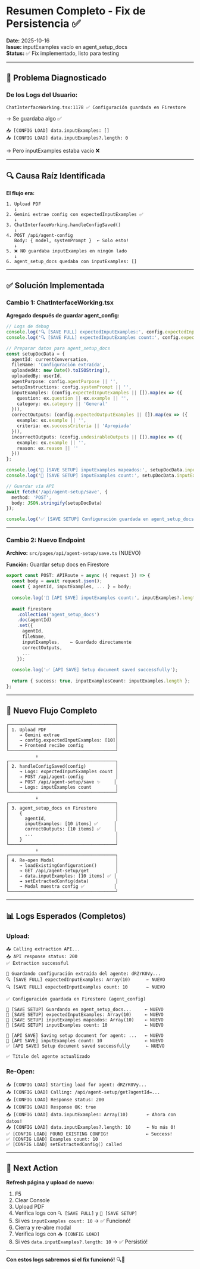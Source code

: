 # Resumen Completo - Fix de Persistencia ✅

**Date:** 2025-10-16  
**Issue:** inputExamples vacío en agent_setup_docs  
**Status:** ✅ Fix implementado, listo para testing

---

## 🎯 Problema Diagnosticado

### De los Logs del Usuario:
```
ChatInterfaceWorking.tsx:1178 ✅ Configuración guardada en Firestore
```
→ Se guardaba algo ✅

```
📥 [CONFIG LOAD] data.inputExamples: []
📥 [CONFIG LOAD] data.inputExamples?.length: 0
```
→ Pero inputExamples estaba vacío ❌

---

## 🔍 Causa Raíz Identificada

**El flujo era:**
```
1. Upload PDF
   ↓
2. Gemini extrae config con expectedInputExamples ✅
   ↓
3. ChatInterfaceWorking.handleConfigSaved()
   ↓
4. POST /api/agent-config
   Body: { model, systemPrompt }  ← Solo esto!
   ↓
5. ❌ NO guardaba inputExamples en ningún lado
   ↓
6. agent_setup_docs quedaba con inputExamples: []
```

---

## ✅ Solución Implementada

### Cambio 1: ChatInterfaceWorking.tsx

**Agregado después de guardar agent_config:**
```typescript
// Logs de debug
console.log('🔍 [SAVE FULL] expectedInputExamples:', config.expectedInputExamples);
console.log('🔍 [SAVE FULL] expectedInputExamples count:', config.expectedInputExamples?.length);

// Preparar datos para agent_setup_docs
const setupDocData = {
  agentId: currentConversation,
  fileName: 'Configuración extraída',
  uploadedAt: new Date().toISOString(),
  uploadedBy: userId,
  agentPurpose: config.agentPurpose || '',
  setupInstructions: config.systemPrompt || '',
  inputExamples: (config.expectedInputExamples || []).map(ex => ({
    question: ex.question || ex.example || '',
    category: ex.category || 'General'
  })),
  correctOutputs: (config.expectedOutputExamples || []).map(ex => ({
    example: ex.example || '',
    criteria: ex.successCriteria || 'Apropiada'
  })),
  incorrectOutputs: (config.undesirableOutputs || []).map(ex => ({
    example: ex.example || '',
    reason: ex.reason || ''
  }))
};

console.log('💾 [SAVE SETUP] inputExamples mapeados:', setupDocData.inputExamples);
console.log('💾 [SAVE SETUP] inputExamples count:', setupDocData.inputExamples.length);

// Guardar vía API
await fetch('/api/agent-setup/save', {
  method: 'POST',
  body: JSON.stringify(setupDocData)
});

console.log('✅ [SAVE SETUP] Configuración guardada en agent_setup_docs');
```

---

### Cambio 2: Nuevo Endpoint

**Archivo:** `src/pages/api/agent-setup/save.ts` (NUEVO)

**Función:** Guardar setup docs en Firestore

```typescript
export const POST: APIRoute = async ({ request }) => {
  const body = await request.json();
  const { agentId, inputExamples, ... } = body;
  
  console.log('💾 [API SAVE] inputExamples count:', inputExamples?.length);
  
  await firestore
    .collection('agent_setup_docs')
    .doc(agentId)
    .set({
      agentId,
      fileName,
      inputExamples,    ← Guardado directamente
      correctOutputs,
      ...
    });
  
  console.log('✅ [API SAVE] Setup document saved successfully');
  
  return { success: true, inputExamplesCount: inputExamples.length };
};
```

---

## 🔄 Nuevo Flujo Completo

```
┌────────────────────────────────────────┐
│ 1. Upload PDF                          │
│    → Gemini extrae                     │
│    → config.expectedInputExamples: [10]│
│    → Frontend recibe config            │
└────────────────────────────────────────┘
           ↓
┌────────────────────────────────────────┐
│ 2. handleConfigSaved(config)           │
│    → Logs: expectedInputExamples count │
│    → POST /api/agent-config            │
│    → POST /api/agent-setup/save ✨     │
│    → Logs: inputExamples count         │
└────────────────────────────────────────┘
           ↓
┌────────────────────────────────────────┐
│ 3. agent_setup_docs en Firestore       │
│    {                                   │
│      agentId,                          │
│      inputExamples: [10 items] ✅      │
│      correctOutputs: [10 items] ✅     │
│      ...                               │
│    }                                   │
└────────────────────────────────────────┘
           ↓
┌────────────────────────────────────────┐
│ 4. Re-open Modal                       │
│    → loadExistingConfiguration()       │
│    → GET /api/agent-setup/get          │
│    → data.inputExamples: [10 items] ✅ │
│    → setExtractedConfig(data)          │
│    → Modal muestra config ✅           │
└────────────────────────────────────────┘
```

---

## 📊 Logs Esperados (Completos)

### Upload:
```
📤 Calling extraction API...
📥 API response status: 200
✅ Extraction successful

💾 Guardando configuración extraída del agente: dRZrK0Vy...
🔍 [SAVE FULL] expectedInputExamples: Array(10)      ← NUEVO
🔍 [SAVE FULL] expectedInputExamples count: 10       ← NUEVO

✅ Configuración guardada en Firestore (agent_config)

💾 [SAVE SETUP] Guardando en agent_setup_docs...     ← NUEVO
💾 [SAVE SETUP] expectedInputExamples: Array(10)     ← NUEVO
💾 [SAVE SETUP] inputExamples mapeados: Array(10)    ← NUEVO
💾 [SAVE SETUP] inputExamples count: 10              ← NUEVO

💾 [API SAVE] Saving setup document for agent: ...   ← NUEVO
💾 [API SAVE] inputExamples count: 10                ← NUEVO
✅ [API SAVE] Setup document saved successfully      ← NUEVO

✅ Título del agente actualizado
```

### Re-Open:
```
📥 [CONFIG LOAD] Starting load for agent: dRZrK0Vy...
📥 [CONFIG LOAD] Calling: /api/agent-setup/get?agentId=...
📥 [CONFIG LOAD] Response status: 200
📥 [CONFIG LOAD] Response OK: true
📥 [CONFIG LOAD] data.inputExamples: Array(10)       ← Ahora con datos!
📥 [CONFIG LOAD] data.inputExamples?.length: 10      ← No más 0!
✅ [CONFIG LOAD] FOUND EXISTING CONFIG!              ← Success!
✅ [CONFIG LOAD] Examples count: 10
✅ [CONFIG LOAD] setExtractedConfig() called
```

---

## 🎯 Next Action

**Refresh página y upload de nuevo:**

1. F5
2. Clear Console
3. Upload PDF
4. Verifica logs con `🔍 [SAVE FULL]` y `💾 [SAVE SETUP]`
5. Si ves `inputExamples count: 10` → ✅ Funcionó!
6. Cierra y re-abre modal
7. Verifica logs con `📥 [CONFIG LOAD]`
8. Si ves `data.inputExamples?.length: 10` → ✅ Persistió!

---

**Con estos logs sabremos si el fix funcionó!** 🔍🚀

